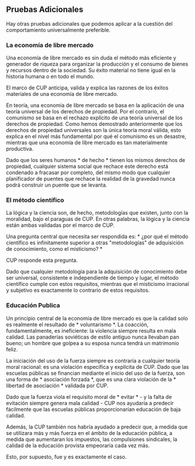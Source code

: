 ## Pruebas Adicionales

Hay otras pruebas adicionales que podemos aplicar a la cuestión del comportamiento universalmente preferible.

### La economía de libre mercado

Una economía de libre mercado es sin duda el método más eficiente y generador de riqueza para organizar la producción y el consumo de bienes y recursos dentro de la sociedad. Su éxito material no tiene igual en la historia humana o en todo el mundo.

El marco de CUP anticipa, valida y explica las razones de los éxitos materiales de una economía de libre mercado.

En teoría, una economía de libre mercado se basa en la aplicación de una teoría universal de los derechos de propiedad. Por el contrario, el comunismo se basa en el rechazo explícito de una teoría universal de los derechos de propiedad. Como hemos demostrado anteriormente que los derechos de propiedad universales son la única teoría moral válida, esto explica en el nivel más fundamental por qué el comunismo es un desastre, mientras que una economía de libre mercado es tan materialmente productiva.

Dado que los seres humanos * de hecho * tienen los mismos derechos de propiedad, cualquier sistema social que rechace este derecho está condenado a fracasar por completo, del mismo modo que cualquier planificador de puentes que rechace la realidad de la gravedad nunca podrá construir un puente que se levanta.

### El método científico

La lógica y la ciencia son, de hecho, metodologías que existen, junto con la moralidad, bajo el paraguas de CUP. En otras palabras, la lógica y la ciencia están ambas validadas por el marco de CUP.

Una pregunta central que necesita ser respondida es: * ¿por qué el método científico es infinitamente superior a otras "metodologías" de adquisición de conocimiento, como el misticismo? *

CUP responde esta pregunta.

Dado que cualquier metodología para la adquisición de conocimiento debe ser universal, consistente e independiente de tiempo y lugar, el método científico cumple con estos requisitos, mientras que el misticismo irracional y subjetivo es exactamente lo contrario de estos requisitos.

### Educación Publica

Un principio central de la economía de libre mercado es que la calidad solo es realmente el resultado de * voluntarismo *. La coacción, fundamentalmente, es ineficiente: la violencia siempre resulta en mala calidad. Las panaderías soviéticas de estilo antiguo nunca llevaban pan bueno; un hombre que golpea a su esposa nunca tendrá un matrimonio feliz.

La iniciación del uso de la fuerza siempre es contraria a cualquier teoría moral racional: es una violación específica y explícita de CUP. Dado que las escuelas públicas se financian mediante el inicio del uso de la fuerza, son una forma de * asociación forzada *, que es una clara violación de la * libertad de asociación * validada por CUP.

Dado que la fuerza viola el requisito moral de * evitar * - y la falta de evitación siempre genera mala calidad - CUP nos ayudaría a predecir fácilmente que las escuelas públicas proporcionarían educación de baja calidad.

Además, la CUP también nos habría ayudado a predecir que, a medida que se utilizara más y más fuerza en el ámbito de la educación pública, a medida que aumentaran los impuestos, las compulsiones sindicales, la calidad de la educación provista empeoraría cada vez más.

Esto, por supuesto, fue y es exactamente el caso.